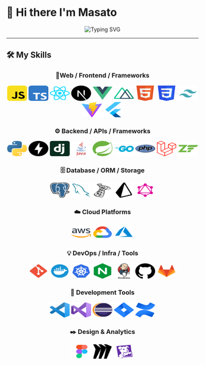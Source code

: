 # 👋 Hi there I'm Masato

<div align="center">
    <img src="https://readme-typing-svg.demolab.com?font=Fira+Code&size=22&duration=3000&pause=1000&color=36BCF7&center=true&vCenter=true&width=600&lines=Full-Stack+Web+Developer;AI+Engineer+%26+Agent+Builder;" alt="Typing SVG" />
</div>

---

## 🛠️ My Skills

<div align="center">

### 🎨Web / Frontend / Frameworks
<p>
  <img src="./icon_svg/javascript.svg" alt="JavaScript" width="52" height="40" />
  <img src="./icon_svg/typescript.svg" alt="TypeScript" width="52" height="40" />
  <img src="./icon_svg/react.svg" alt="React" width="52" height="40" />
  <img src="./icon_svg/next-dot-js.svg" alt="Next.js" width="52" height="40" />
  <img src="./icon_svg/vue.svg" alt="Vue" width="52" height="40" />
  <img src="./icon_svg/nuxt-icon.svg" alt="nuxt" width="52" height="40" />
  <img src="./icon_svg/html5.svg" alt="HTML5" width="52" height="40" />
  <img src="./icon_svg/css3.svg" alt="CSS3" width="52" height="40" />
  <img src="./icon_svg/tailwind.svg" alt="Tailwind" width="52" height="40" />
  <img src="./icon_svg/vitejs.svg" alt="Vite" width="52" height="40" />
  <img src="./icon_svg/flutter.svg" alt="Flutter" width="52" height="40" />
</p>

### ⚙️ Backend / APIs / Frameworks
<p>
  <img src="./icon_svg/python.svg" alt="Python" width="52" height="40" />
  <img src="./icon_svg/fastapi.svg" alt="FastAPI" width="52" height="40" />
  <img src="./icon_svg/django-icon.svg" alt="Django" width="52" height="40" />
  <img src="./icon_svg/java.svg" alt="Java" width="52" height="40" />
  <img src="./icon_svg/spring-icon.svg" alt="Spring" width="52" height="40" />
  <img src="./icon_svg/go.svg" alt="Go" width="52" height="40" />
  <img src="./icon_svg/php.svg" alt="PHP" width="52" height="40" />
  <img src="./icon_svg/laravel.svg" alt="Laravel" width="52" height="40" />
  <img src="./icon_svg/zend-framework.svg" alt="Zend Framework" width="52" height="40" />
</p>

### 🗄️ Database / ORM / Storage
<p>
  <img src="./icon_svg/postgresql.svg" alt="Postgres" width="52" height="40" />
  <img src="./icon_svg/mysql.svg" alt="MySQL" width="52" height="40" />
  <img src="./icon_svg/microsoftsqlserver.svg" alt="MSSQL" width="52" height="40" />
  <img src="./icon_svg/prisma.svg" alt="Prisma" width="52" height="40" />
  <img src="./icon_svg/graphql.svg" alt="GraphQL" width="52" height="40" />
</p>

### ☁️ Cloud Platforms

<p>
  <img src="./icon_svg/aws.svg" alt="AWS" width="52" height="40" />
  <img src="./icon_svg/gcp.svg" alt="GCP" width="52" height="40" />
  <img src="./icon_svg/azure.svg" alt="Azure" width="52" height="40" />
</p>

### 💡 DevOps / Infra / Tools

<p>
  <img src="./icon_svg/git.svg" alt="Git" width="52" height="40" />
  <img src="./icon_svg/docker.svg" alt="Docker" width="52" height="40" />
  <img src="./icon_svg/kubernetes.svg" alt="Kubernetes" width="52" height="40" />
  <img src="./icon_svg/nginx.svg" alt="NGINX" width="52" height="40" />
  <img src="./icon_svg/jenkins.svg" alt="Jenkins" width="52" height="40" />
  <img src="./icon_svg/github-142.svg" alt="GitHub" width="52" height="40" />
  <img src="./icon_svg/gitlab.svg" alt="GitLab" width="52" height="40" />
</p>

### 📖 Development Tools

<p>
  <img src="./icon_svg/visual-studio-code.svg" alt="VSCode" width="52" height="40" />
  <img src="./icon_svg/visual-studio.svg" alt="Visual Studio" width="52" height="40" />
  <img src="./icon_svg/eclipse-icon.svg" alt="Eclipse" width="52" height="40" />
  <img src="./icon_svg/jira.svg" alt="Jira" width="52" height="40" />
  <img src="./icon_svg/confluence.svg" alt="Confluence" width="52" height="40" />
</p>

### ✒️ Design & Analytics

<p>
  <img src="./icon_svg/figma.svg" alt="Figma" width="52" height="40" />
  <img src="./icon_svg/miro.svg" alt="Miro" width="52" height="40" />
  <img src="./icon_svg/datadog.svg" alt="Datadog" width="52" height="40" />
</p>
</div>

<!--
**NewM07x2/NewM07x2** is a ✨ _special_ ✨ repository because its `README.md` (this file) appears on your GitHub profile.

Here are some ideas to get you started:

🔭 I’m currently working on ...
🌱 I’m currently learning ...